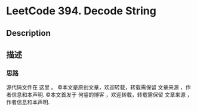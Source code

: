 # LeetCode 394. Decode String

## Description

## 描述

### 思路

源代码文件在 这里 。
©本文是原创文章，欢迎转载，转载需保留 文章来源 ，作者信息和本声明.
©本文首发于 何睿的博客 ，欢迎转载，转载需保留 文章来源 ，作者信息和本声明.
